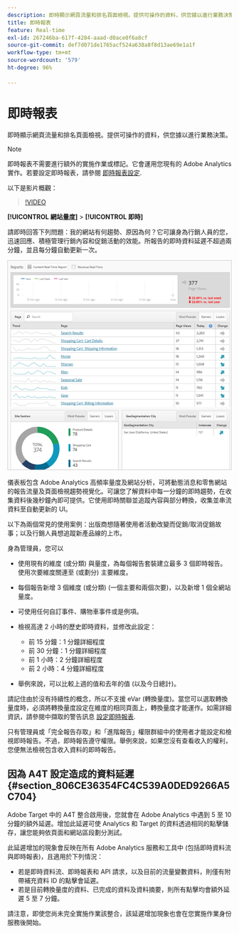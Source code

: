 ```yaml
---
description: 即時顯示網頁流量和排名頁面檢視。提供可操作的資料，供您據以進行業務決策。
title: 即時報表
feature: Real-time
exl-id: 267246ba-617f-4284-aaad-d0ace0f6a8cf
source-git-commit: def7d071de1765acf524a638a8f8d13ae69e1a1f
workflow-type: tm+mt
source-wordcount: '579'
ht-degree: 96%

---
```


# 即時報表

即時顯示網頁流量和排名頁面檢視。提供可操作的資料，供您據以進行業務決策。



>[!NOTE]
>
>即時報表不需要進行額外的實施作業或標記。它會運用您現有的 Adobe Analytics 實作。若要設定即時報表，請參閱 [即時報表設定](/help/admin/admin/c-manage-report-suites/c-edit-report-suites/realtime/t-realtime-admin.md).

以下是影片概觀：

>[!VIDEO](https://video.tv.adobe.com/v/25454/?quality=12)

**[!UICONTROL 網站量度]** > **[!UICONTROL 即時]**

請即時回答下列問題：我的網站有何趨勢、原因為何？它可讓身為行銷人員的您，迅速回應、積極管理行銷內容和促銷活動的效能。所報告的即時資料延遲不超過兩分鐘，並且每分鐘自動更新一次。

![](/help/admin/admin/c-manage-report-suites/c-edit-report-suites/realtime/assets/report-realtime.png)

儀表板包含 Adobe Analytics 高頻率量度及網站分析，可將動態消息和零售網站的報告流量及頁面檢視趨勢視覺化。可讓您了解資料中每一分鐘的即時趨勢，在收集資料後幾秒鐘內即可提供。它使用即時關聯並追蹤內容與部分轉換，收集並串流資料至自動更新的 UI。

以下為兩個常見的使用案例：出版商想隨著使用者活動改變而促銷/取消促銷故事；以及行銷人員想追蹤新產品線的上市。

身為管理員，您可以

* 使用現有的維度 (或分類) 與量度，為每個報告套裝建立最多 3 個即時報告。使用次要維度關連至 (或劃分) 主要維度。
* 每個報告新增 3 個維度 (或分類) (一個主要和兩個次要)，以及新增 1 個全網站量度。
* 可使用任何自訂事件、購物車事件或是例項。
* 檢視高達 2 小時的歷史即時資料，並修改此設定：

   * 前 15 分鐘：1 分鐘詳細程度
   * 前 30 分鐘：1 分鐘詳細程度
   * 前 1 小時：2 分鐘詳細程度
   * 前 2 小時：4 分鐘詳細程度

* 舉例來說，可以比較上週的值和去年的值 (以及今日總計)。

請記住由於沒有持續性的概念，所以不支援 eVar (轉換量度)。當您可以選取轉換量度時，必須將轉換量度設定在維度的相同頁面上，轉換量度才能運作。如需詳細資訊，請參閱中擷取的警告訊息 [設定即時報表](/help/admin/admin/c-manage-report-suites/c-edit-report-suites/realtime/t-realtime-admin.md).

只有管理員或「完全報告存取」和「進階報告」權限群組中的使用者才能設定和檢視即時報告。不過，即時報告遵守權限。舉例來說，如果您沒有查看收入的權利，您便無法檢視包含收入資料的即時報告。

## 因為 A4T 設定造成的資料延遲 {#section_806CE36354FC4C539A0DED9266A5C704}

Adobe Target 中的 A4T 整合啟用後，您就會在 Adobe Analytics 中遇到 5 至 10 分鐘的額外延遲。增加此延遲可使 Analytics 和 Target 的資料透過相同的點擊儲存，讓您能夠依頁面和網站區段劃分測試。

此延遲增加的現象會反映在所有 Adobe Analytics 服務和工具中 (包括即時資料流與即時報表)，且適用於下列情況：

* 若是即時資料流、即時報表和 API 請求，以及目前的流量變數資料，則僅有附帶補充資料 ID 的點擊會延遲。
* 若是目前轉換量度的資料、已完成的資料及資料摘要，則所有點擊均會額外延遲 5 至 7 分鐘。

請注意，即使您尚未完全實施作業該整合，該延遲增加現象也會在您實施作業身份服務後開始。
